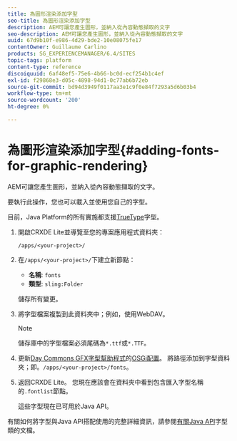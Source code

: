 ```yaml
---
title: 為圖形渲染添加字型
seo-title: 為圖形渲染添加字型
description: AEM可讓您產生圖形，並納入從內容動態擷取的文字
seo-description: AEM可讓您產生圖形，並納入從內容動態擷取的文字
uuid: 67d9b10f-e986-4d29-bde2-10e08075fe17
contentOwner: Guillaume Carlino
products: SG_EXPERIENCEMANAGER/6.4/SITES
topic-tags: platform
content-type: reference
discoiquuid: 6af48ef5-75e6-4b66-bc0d-ecf254b1c4ef
exl-id: f29868e3-d05c-4898-94d1-0c77ab6b72eb
source-git-commit: bd94d3949f0117aa3e1c9f0e84f7293a5d6b03b4
workflow-type: tm+mt
source-wordcount: '200'
ht-degree: 0%

---
```


# 為圖形渲染添加字型{#adding-fonts-for-graphic-rendering}

AEM可讓您產生圖形，並納入從內容動態擷取的文字。

要執行此操作，您也可以載入並使用您自己的字型。

目前，Java Platform的所有實施都支援[TrueType](https://en.wikipedia.org/wiki/Truetype)字型。

1. 開啟CRXDE Lite並導覽至您的專案應用程式資料夾：

   `/apps/<your-project>/`

1. 在`/apps/<your-project>/`下建立新節點：

   * **名稱**:  `fonts`
   * **類型**:  `sling:Folder`

   儲存所有變更。

1. 將字型檔案複製到此資料夾中；例如，使用WebDAV。

   >[!NOTE]
   >
   >儲存庫中的字型檔案必須尾碼為`*.ttf`或`*.TTF`。

1. 更新[Day Commons GFX字型幫助程式](/help/sites-deploying/osgi-configuration-settings.md)的[OSGi配置](/help/sites-deploying/configuring-osgi.md)。 將路徑添加到字型資料夾；即。`/apps/<your-project>/fonts`。

1. 返回CRXDE Lite。 您現在應該會在資料夾中看到包含匯入字型名稱的`.fontlist`節點。

   這些字型現在已可用於Java API。

有關如何將字型與Java API搭配使用的完整詳細資訊，請參閱[有關Java API](https://download.oracle.com/javase/6/docs/api/java/awt/Font.html)字型類的文檔。
